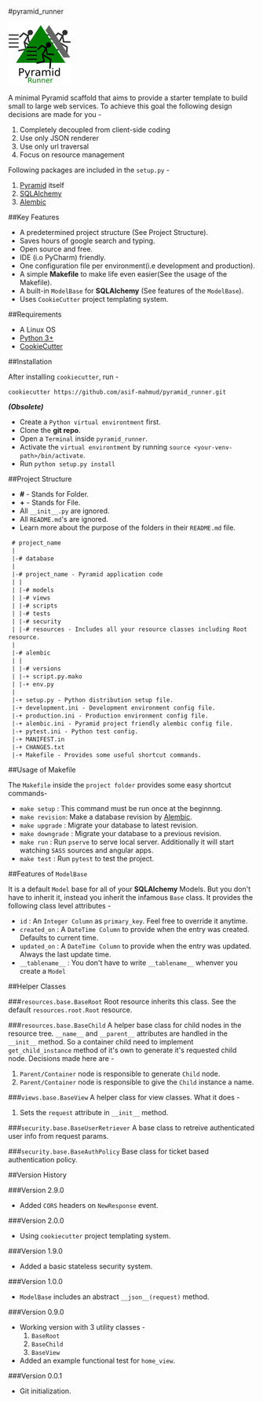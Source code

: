 #pyramid_runner

![Image not found](images/pyramid_runner.png)

A minimal Pyramid scaffold that aims to provide a starter template
to build small to large web services. To achieve this goal the following
design decisions are made for you -

1. Completely decoupled from client-side coding
2. Use only JSON renderer
3. Use only url traversal
4. Focus on resource management

Following packages are included in the `setup.py` -

1. [Pyramid](http://www.pylonsproject.org/) itself
2. [SQLAlchemy](http://www.sqlalchemy.org/)
3. [Alembic](http://alembic.zzzcomputing.com/)

##Key Features

* A predetermined project structure (See Project Structure).
* Saves hours of google search and typing.
* Open source and free.
* IDE (i.o PyCharm) friendly.
* One configuration file per environment(i.e development and production).
* A simple **Makefile** to make life even easier(See the usage of the Makefile).
* A built-in `ModelBase` for **SQLAlchemy** (See features of the `ModelBase`).
* Uses `CookieCutter` project templating system.

##Requirements

* A Linux OS
* [Python 3+](https://www.python.org/downloads/)
* [CookieCutter](https://github.com/audreyr/cookiecutter)

##Installation

After installing `cookiecutter`, run -

```
cookiecutter https://github.com/asif-mahmud/pyramid_runner.git
```

***(Obsolete)***
- Create a `Python virtual environtment` first.
- Clone the **git repo**.
- Open a `Terminal` inside `pyramid_runner`. 
- Activate the `virtual environtment` by running `source <your-venv-path>/bin/activate`. 
- Run `python setup.py install`

##Project Structure

- **#** - Stands for Folder.
- **+** - Stands for File.
- All `__init__.py` are ignored.
- All `README.md`'s are ignored.
- Learn more about the purpose of the folders in their `README.md` file.

```
 # project_name
 |
 |-# database
 |
 |-# project_name - Pyramid application code
 | |
 | |-# models
 | |-# views
 | |-# scripts
 | |-# tests
 | |-# security
 | |-# resources - Includes all your resource classes including Root resource.
 |
 |-# alembic
 | |
 | |-# versions
 | |-+ script.py.mako
 | |-+ env.py
 |
 |-+ setup.py - Python distribution setup file.
 |-+ development.ini - Development environment config file.
 |-+ production.ini - Production environment config file.
 |-+ alembic.ini - Pyramid project friendly alembic config file.
 |-+ pytest.ini - Python test config.
 |-+ MANIFEST.in
 |-+ CHANGES.txt
 |-+ Makefile - Provides some useful shortcut commands.
```

##Usage of Makefile 

The `Makefile` inside the `project folder` provides some easy shortcut commands-

- `make setup` : This command must be run once at the beginnng.
- `make revision`: Make a database revision by [Alembic](http://alembic.zzzcomputing.com/).
- `make upgrade` : Migrate your database to latest revision.
- `make downgrade` : Migrate your database to a previous revision.
- `make run` : Run `pserve` to serve local server. Additionally it will start watching `SASS` sources and angular apps.
- `make test` : Run `pytest` to test the project.

##Features of `ModelBase`

It is a default `Model` base for all of your **SQLAlchemy** Models. But you don't have to inherit it, instead you 
inherit the infamous `Base` class. It provides the following class level attributes -

- `id` : An `Integer Column` as `primary_key`. Feel free to override it anytime.
- `created_on` : A `DateTime Column` to provide when the entry was created. Defaults to current time.
- `updated_on` : A `DateTime Column` to provide when the entry was updated. Always the last update time.
- `__tablename__` : You don't have to write `__tablename__` whenver you create a `Model`

##Helper Classes

###`resources.base.BaseRoot`
Root resource inherits this class. See the default `resources.root.Root` resource.

###`resources.base.BaseChild`
A helper base class for child nodes in the resource tree. `__name__` and `__parent__`
attributes are handled in the `__init__` method. So a container child need to
implement `get_child_instance` method of it's own to generate it's requested 
child node. Decisions made here are -

1. `Parent/Container` node is responsible to generate `Child` node.
2. `Parent/Container` node is responsible to give the `Child` instance a name.

###`views.base.BaseView`
A helper class for view classes. What it does -

1. Sets the `request` attribute in `__init__` method.

###`security.base.BaseUserRetriever`
A base class to retreive authenticated user info from request params.

###`security.base.BaseAuthPolicy`
Base class for ticket based authentication policy.

##Version History

###Version 2.9.0
* Added `CORS` headers on `NewResponse` event.

###Version 2.0.0
* Using `cookiecutter` project templating system.

###Version 1.9.0
* Added a basic stateless security system.

###Version 1.0.0
* `ModelBase` includes an abstract `__json__(request)` method.

###Version 0.9.0
* Working version with 3 utility classes -
    1. `BaseRoot`
    2. `BaseChild`
    3. `BaseView`
* Added an example functional test for `home_view`.

###Version 0.0.1
* Git initialization.
